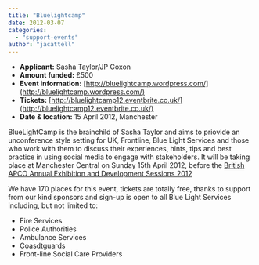 ```yaml
---
title: "Bluelightcamp"
date: 2012-03-07
categories: 
  - "support-events"
author: "jacattell"
---
```


- **Applicant:** Sasha Taylor/JP Coxon
- **Amount funded:** £500
- **Event information:** [http://bluelightcamp.wordpress.com/](http://bluelightcamp.wordpress.com/)
- **Tickets:** [http://bluelightcamp12.eventbrite.co.uk/](http://bluelightcamp12.eventbrite.co.uk/)
- **Date & location:** 15 April 2012, Manchester

BlueLightCamp is the brainchild of Sasha Taylor and aims to priovide an unconference style setting for UK, Frontline, Blue Light Services and those who work with them to discuss their experiences, hints, tips and best practice in using social media to engage with stakeholders. It will be taking place at Manchester Central on Sunday 15th April 2012, before the [British APCO Annual Exhibition and Development Sessions 2012](http://www.bapco.co.uk/content)

We have 170 places for this event, tickets are totally free, thanks to support from our kind sponsors and sign-up is open to all Blue Light Services including, but not limited to:

- Fire Services
- Police Authorities
- Ambulance Services
- Coasdtguards
- Front-line Social Care Providers
